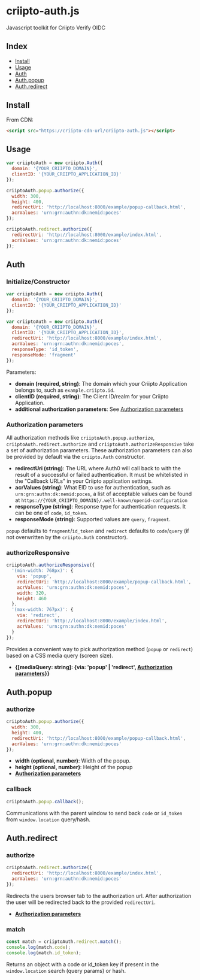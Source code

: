 # criipto-auth.js

Javascript toolkit for Criipto Verify OIDC

## Index

- [Install](#install])
- [Usage](#usage])
- [Auth](#auth)
- [Auth.popup](#authpopup)
- [Auth.redirect](#authredirect)

## Install

From CDN:

```html
<script src="https://criipto-cdn-url/criipto-auth.js"></script>
```

## Usage

```javascript
var criiptoAuth = new criipto.Auth({
  domain: '{YOUR_CRIIPTO_DOMAIN}',
  clientID: '{YOUR_CRIIPTO_APPLICATION_ID}'
});

criiptoAuth.popup.authorize({
  width: 300,
  height: 400,
  redirectUri: 'http://localhost:8000/example/popup-callback.html',
  acrValues: 'urn:grn:authn:dk:nemid:poces'
});

criiptoAuth.redirect.authorize({
  redirectUri: 'http://localhost:8000/example/index.html',
  acrValues: 'urn:grn:authn:dk:nemid:poces'
});
```

## Auth

### Initialize/Constructor

```javascript
var criiptoAuth = new criipto.Auth({
  domain: '{YOUR_CRIIPTO_DOMAIN}',
  clientID: '{YOUR_CRIIPTO_APPLICATION_ID}'
});

var criiptoAuth = new criipto.Auth({
  domain: '{YOUR_CRIIPTO_DOMAIN}',
  clientID: '{YOUR_CRIIPTO_APPLICATION_ID}',
  redirectUri: 'http://localhost:8000/example/index.html',
  acrValues: 'urn:grn:authn:dk:nemid:poces',
  responseType: 'id_token',
  responseMode: 'fragment'
});
```

Parameters:

- **domain (required, string)**: The domain which your Criipto Application belongs to, such as `example.criipto.id`.
- **clientID (required, string)**: The Client ID/realm for your Criipto Application.
- **additional authorization parameters**: See [Authorization parameters](#authorizationparameters)

### Authorization parameters

All authorization methods like `criiptoAuth.popup.authorize`, `criiptoAuth.redirect.authorize` and `criiptoAuth.authorizeResponsive` take a set of authorization parameters. These authorization parameters can also be provided by default via the `criipto.Auth` constructor.

- **redirectUri (string)**: The URL where Auth0 will call back to with the result of a successful or failed authentication. It must be whitelisted in the "Callback URLs" in your Criipto application settings.
- **acrValues (string)**: What EID to use for authentication, such as `urn:grn:authn:dk:nemid:poces`, a list of acceptable values can be found at `https://{YOUR_CRIIPTO_DOMAIN}/.well-known/openid-configuration`
- **responseType (string)**: Response type for authentication requests. It can be one of `code`, `id_token`.
- **responseMode (string)**: Supported values are `query`, `fragment`.

`popup` defaults to `fragment`/`id_token` and `redirect` defaults to `code`/`query` (if not overwritten by the `criipto.Auth` constructor).

### authorizeResponsive

```javascript
criiptoAuth.authorizeResponsive({
  '(min-width: 768px)': {
    via: 'popup',
    redirectUri: 'http://localhost:8000/example/popup-callback.html',
    acrValues: 'urn:grn:authn:dk:nemid:poces',
    width: 320,
    height: 460
  },
  '(max-width: 767px)': {
    via: 'redirect',
    redirectUri: 'http://localhost:8000/example/index.html',
    acrValues: 'urn:grn:authn:dk:nemid:poces'
  }
});
```

Provides a convenient way to pick authorization method (`popup` or `redirect`) based on a CSS media query (screen size).

- **{[mediaQuery: string]: {via: 'popup' | 'redirect', [Authorization parameters](#authorizationparameters)}}** 

## Auth.popup

### authorize

```javascript
criiptoAuth.popup.authorize({
  width: 300,
  height: 400,
  redirectUri: 'http://localhost:8000/example/popup-callback.html',
  acrValues: 'urn:grn:authn:dk:nemid:poces'
});
```

- **width (optional, number)**: Width of the popup.
- **height (optional, number)**: Height of the popup
- **[Authorization parameters](#authorizationparameters)**

### callback
```javascript
criiptoAuth.popup.callback();
```

Communications with the parent window to send back `code` or `id_token` from `window.location` query/hash.

## Auth.redirect

### authorize

```javascript
criiptoAuth.redirect.authorize({
  redirectUri: 'http://localhost:8000/example/index.html',
  acrValues: 'urn:grn:authn:dk:nemid:poces'
});
```

Redirects the users browser tab to the authorization url. After authorization the user will be redirected back to the provided `redirectUri`.

- **[Authorization parameters](#authorizationparameters)**

### match

```javascript
const match = criiptoAuth.redirect.match();
console.log(match.code);
console.log(match.id_token);
```

Returns an object with a code or id_token key if present in the `window.location` search (query params) or hash.